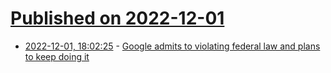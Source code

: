 # [Published on 2022-12-01](index.md)

* [2022-12-01, 18:02:25](https://news.ycombinator.com/item?id=33820000) - [Google admits to violating federal law and plans to keep doing it](https://news.ycombinator.com/item?id=33820000)

